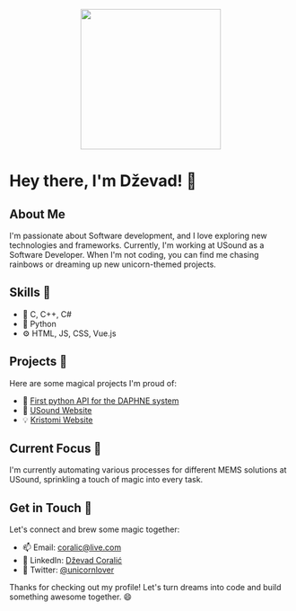 <p align="center">
  <img src="https://media.giphy.com/media/xUPGGDNsLvqsBOhuU0/giphy.gif" width="250" height="250"/>
</p>

# Hey there, I'm Dževad! 👋

## About Me
I'm passionate about Software development, and I love exploring new technologies and frameworks. Currently, I'm working at USound as a Software Developer. When I'm not coding, you can find me chasing rainbows or dreaming up new unicorn-themed projects.

## Skills 🦄
- 🔧 C, C++, C#
- 🔨 Python
- ⚙️ HTML, JS, CSS, Vue.js

## Projects 🚀
Here are some magical projects I'm proud of:
- 🌟 [First python API for the DAPHNE system](https://daphne-eu.eu/)
- 🚀 [USound Website](https://usound.com/)
- 💡 [Kristomi Website](https://www.kristomi.at/)

## Current Focus 🌈
I'm currently automating various processes for different MEMS solutions at USound, sprinkling a touch of magic into every task.

## Get in Touch 🌟
Let's connect and brew some magic together:
- 📫 Email: [coralic@live.com](mailto:coralic@live.com)
- 💼 LinkedIn: [Dževad Coralić](https://www.linkedin.com/in/dzevad-c-5a632b1a7/)
- 🦄 Twitter: [@unicornlover](https://twitter.com/unicornlover)

Thanks for checking out my profile! Let's turn dreams into code and build something awesome together. 😄
